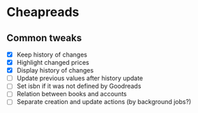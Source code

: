 # Cheapreads

## Common tweaks
- [x] Keep history of changes
- [x] Highlight changed prices
- [x] Display history of changes
- [ ] Update previous values after history update
- [ ] Set isbn if it was not defined by Goodreads
- [ ] Relation between books and accounts 
- [ ] Separate creation and update actions (by background jobs?)

